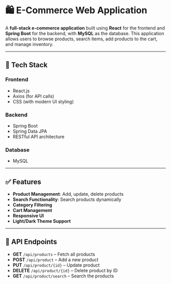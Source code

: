 # 🛍️ E-Commerce Web Application

A **full-stack e-commerce application** built using **React** for the frontend and **Spring Boot** for the backend, with **MySQL** as the database. This application allows users to browse products, search items, add products to the cart, and manage inventory.

---

## 🚀 Tech Stack

### **Frontend**
- React.js
- Axios (for API calls)
- CSS (with modern UI styling)

### **Backend**
- Spring Boot
- Spring Data JPA
- RESTful API architecture

### **Database**
- MySQL

---

## ✅ Features
- **Product Management**: Add, update, delete products
- **Search Functionality**: Search products dynamically
- **Category Filtering**
- **Cart Management**
- **Responsive UI**
- **Light/Dark Theme Support**

---

## 🔗 API Endpoints

- **GET** `/api/products` – Fetch all products  
- **POST** `/api/product` – Add a new product  
- **PUT** `/api/product/{id}` – Update product
- **DELETE** `/api/product/{id}` – Delete product by ID
- **GET** `/api/product/search` – Search the products  